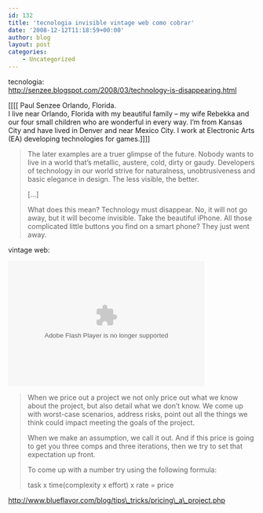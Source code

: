 ```yaml
---
id: 132
title: 'tecnologia invisible vintage web como cobrar'
date: '2008-12-12T11:18:59+00:00'
author: blog
layout: post
categories:
    - Uncategorized
---
```


tecnologia:  
http://senzee.blogspot.com/2008/03/technology-is-disappearing.html

\[\[\[\[ Paul Senzee Orlando, Florida.  
I live near Orlando, Florida with my beautiful family – my wife Rebekka and our four small children who are wonderful in every way. I’m from Kansas City and have lived in Denver and near Mexico City. I work at Electronic Arts (EA) developing technologies for games.\]\]\]\]

> The later examples are a truer glimpse of the future. Nobody wants to live in a world that’s metallic, austere, cold, dirty or gaudy. Developers of technology in our world strive for naturalness, unobtrusiveness and basic elegance in design. The less visible, the better.
> 
> \[…\]
> 
> What does this mean? Technology must disappear. No, it will not go away, but it will become invisible. Take the beautiful iPhone. All those complicated little buttons you find on a smart phone? They just went away.

vintage web:

<object allowfullscreen="true" data="http://blip.tv/scripts/flash/showplayer.swf?enablejs=true&feedurl=http%3A%2F%2Fwaxy%2Eblip%2Etv%2Frss&file=http%3A%2F%2Fblip%2Etv%2Frss%2Fflash%2F758928&showplayerpath=http%3A%2F%2Fblip%2Etv%2Fscripts%2Fflash%2Fshowplayer%2Eswf" height="255" id="showplayer" type="application/x-shockwave-flash" width="400"><param name="movie" value="http://blip.tv/scripts/flash/showplayer.swf?enablejs=true&feedurl=http%3A%2F%2Fwaxy%2Eblip%2Etv%2Frss&file=http%3A%2F%2Fblip%2Etv%2Frss%2Fflash%2F758928&showplayerpath=http%3A%2F%2Fblip%2Etv%2Fscripts%2Fflash%2Fshowplayer%2Eswf"></param><param name="quality" value="best"></param><embed height="255" name="showplayer" quality="best" src="http://blip.tv/scripts/flash/showplayer.swf?enablejs=true&feedurl=http%3A%2F%2Fwaxy%2Eblip%2Etv%2Frss&file=http%3A%2F%2Fblip%2Etv%2Frss%2Fflash%2F758928&showplayerpath=http%3A%2F%2Fblip%2Etv%2Fscripts%2Fflash%2Fshowplayer%2Eswf" type="application/x-shockwave-flash" width="400"></embed></object>

> When we price out a project we not only price out what we know about the project, but also detail what we don’t know. We come up with worst-case scenarios, address risks, point out all the things we think could impact meeting the goals of the project.
> 
> When we make an assumption, we call it out. And if this price is going to get you three comps and three iterations, then we try to set that expectation up front.
> 
> To come up with a number try using the following formula:
> 
> task x time(complexity x effort) x rate = price

http://www.blueflavor.com/blog/tips\_tricks/pricing\_a\_project.php